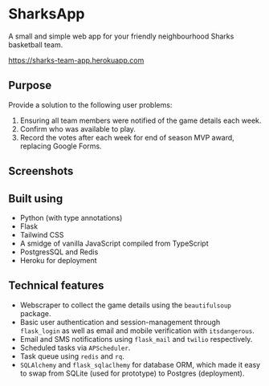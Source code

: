 # SharksApp

A small and simple web app for your friendly neighbourhood Sharks basketball team.

https://sharks-team-app.herokuapp.com

## Purpose

Provide a solution to the following user problems:

1. Ensuring all team members were notified of the game details each week.
2. Confirm who was available to play.
3. Record the votes after each week for end of season MVP award, replacing Google Forms.


## Screenshots


## Built using
- Python (with type annotations)
- Flask 
- Tailwind CSS
- A smidge of vanilla JavaScript compiled from TypeScript
- PostgresSQL and Redis
- Heroku for deployment


## Technical features
- Webscraper to collect the game details using the `beautifulsoup` package.
- Basic user authentication and session-management through `flask_login` as well as email and mobile verification with `itsdangerous`.
- Email and SMS notifications using `flask_mail` and `twilio` respectively.
- Scheduled tasks via `APScheduler`.
- Task queue using `redis` and `rq`.
- `SQLAlchemy` and `flask_sqlaclhemy` for database ORM, which made it easy to swap from SQLite (used for prototype) to Postgres (deployment).
